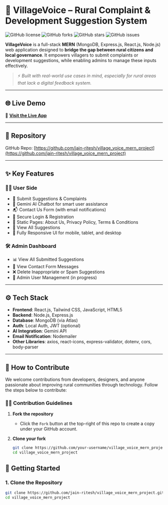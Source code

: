 # 🌾 VillageVoice – Rural Complaint & Development Suggestion System

![GitHub license](https://img.shields.io/github/license/jain-ritesh/village_voice_mern_project)
![GitHub forks](https://img.shields.io/github/forks/jain-ritesh/village_voice_mern_project)
![GitHub stars](https://img.shields.io/github/stars/jain-ritesh/village_voice_mern_project)
![GitHub issues](https://img.shields.io/github/issues/jain-ritesh/village_voice_mern_project)

**VillageVoice** is a full-stack **MERN** (MongoDB, Express.js, React.js, Node.js) web application designed to **bridge the gap between rural citizens and local governance**. It empowers villagers to submit complaints or development suggestions, while enabling admins to manage these inputs effectively.

> ⚡ _Built with real-world use cases in mind, especially for rural areas that lack a digital feedback system._

---

## 🌐 Live Demo

🔗 **[Visit the Live App](https://village-voice.onrender.com)**

---

## 📌 Repository

GitHub Repo: [https://github.com/jain-ritesh/village_voice_mern_project](https://github.com/jain-ritesh/village_voice_mern_project)

---

## ✨ Key Features

### 👨‍💻 User Side
- 📝 Submit Suggestions & Complaints
- 💬 Gemini AI Chatbot for smart user assistance
- 📬 Contact Us Form (with email notifications)
- 🔐 Secure Login & Registration
- 📖 Static Pages: About Us, Privacy Policy, Terms & Conditions
- 📄 View All Suggestions
- 📱 Fully Responsive UI for mobile, tablet, and desktop

### 🛠️ Admin Dashboard
- 📊 View All Submitted Suggestions
- 📧 View Contact Form Messages
- ❌ Delete Inappropriate or Spam Suggestions
- 🧑 Admin User Management (in progress)

---

## ⚙️ Tech Stack

- **Frontend**: React.js, Tailwind CSS, JavaScript, HTML5  
- **Backend**: Node.js, Express.js  
- **Database**: MongoDB (via Atlas)  
- **Auth**: Local Auth, JWT (optional)  
- **AI Integration**: Gemini API  
- **Email Notification**: Nodemailer  
- **Other Libraries**: axios, react-icons, express-validator, dotenv, cors, body-parser

---
## 🤝 How to Contribute

We welcome contributions from developers, designers, and anyone passionate about improving rural communities through technology. Follow the steps below to contribute:

### 🧑‍💻 Contribution Guidelines

1. **Fork the repository**
   - Click the `Fork` button at the top-right of this repo to create a copy under your GitHub account.

2. **Clone your fork**
   ```bash
   git clone https://github.com/your-username/village_voice_mern_project.git
   cd village_voice_mern_project


## 🚀 Getting Started

### 1. Clone the Repository
```bash
git clone https://github.com/jain-ritesh/village_voice_mern_project.git
cd village_voice_mern_project


